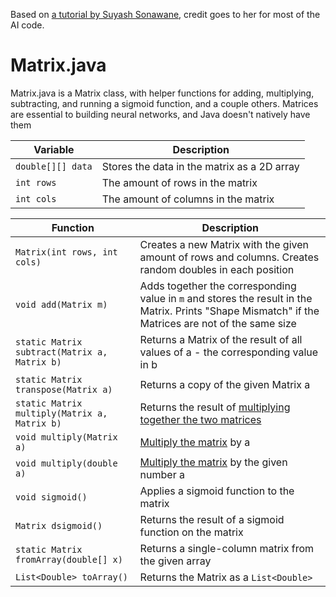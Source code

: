 Based on [a tutorial by Suyash Sonawane](https://towardsdatascience.com/understanding-and-implementing-neural-networks-in-java-from-scratch-61421bb6352c), credit goes to her for most of the AI code.

# Matrix.java

Matrix.java is a Matrix class, with helper functions for adding, multiplying, subtracting, and running a sigmoid function, and a couple others. Matrices are essential to building neural networks, and Java doesn't natively have them

|Variable|Description|
|---|---|
|`double[][] data`|Stores the data in the matrix as a 2D array|
|`int rows`|The amount of rows in the matrix|
|`int cols`|The amount of columns in the matrix|

|Function|Description|
|---|---|
|`Matrix(int rows, int cols)`|Creates a new Matrix with the given amount of rows and columns. Creates random doubles in each position|
|`void add(Matrix m)`|Adds together the corresponding value in `m` and stores the result in the Matrix. Prints "Shape Mismatch" if the Matrices are not of the same size|
|`static Matrix subtract(Matrix a, Matrix b)`|Returns a Matrix of the result of all values of a - the corresponding value in b|
|`static Matrix transpose(Matrix a)`|Returns a copy of the given Matrix a|
|`static Matrix multiply(Matrix a, Matrix b)`|Returns the result of [multiplying together the two matrices](https://www.mathsisfun.com/algebra/matrix-multiplying.html)|
|`void multiply(Matrix a)`|[Multiply the matrix](https://www.mathsisfun.com/algebra/matrix-multiplying.html) by a|
|`void multiply(double a)`|[Multiply the matrix](https://www.mathsisfun.com/algebra/matrix-multiplying.html) by the given number a|
|`void sigmoid()`|Applies a sigmoid function to the matrix|
|`Matrix dsigmoid()`|Returns the result of a sigmoid function on the matrix|
|`static Matrix fromArray(double[] x)`|Returns a single-column matrix from the given array|
|`List<Double> toArray()`|Returns the Matrix as a `List<Double>`|

